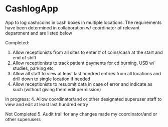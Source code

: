 # CashlogApp
App to log cash/coins in cash boxes in multiple locations. The requirements have been determined in collaboration w/
coordinator of relevant department and are listed below

Completed:
1. Allow receptionists from all sites  to enter # of coins/cash at the start and end of shift
2. Allow receptionists to track patient payments for cd burning, USB w/ studies, parking etc
3. Allow all staff to view at least last hundred entries from all locations and drill down to single location if needed
4. Allow receptionists to resubmit data in case of error and indicate as such (without giving them edit permission)

In progress:
4. Allow coordinator/and or other designated superuser staff to view and edit at least last hundred entry

Not Completed
5. Audit trail for any changes made my coordinator/and or other superusers
